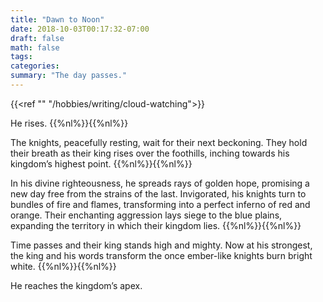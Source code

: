 ```yaml
---
title: "Dawn to Noon"
date: 2018-10-03T00:17:32-07:00
draft: false
math: false
tags: 
categories: 
summary: "The day passes."
---
```

{{<ref "" "/hobbies/writing/cloud-watching">}}
<!-- *Originally written: Oct. 3, 2018*{{%nl%}}{{%nl%}} -->

He rises. {{%nl%}}{{%nl%}}

The knights, peacefully resting, wait for their next beckoning. They hold their breath as their king rises over the foothills, inching towards his kingdom’s highest point. {{%nl%}}{{%nl%}}

In his divine righteousness, he spreads rays of golden hope, promising a new day free from the strains of the last. Invigorated, his knights turn to bundles of fire and flames, transforming into a perfect inferno of red and orange. Their enchanting aggression lays siege to the blue plains, expanding the territory in which their kingdom lies.  {{%nl%}}{{%nl%}}

Time passes and their king stands high and mighty. Now at his strongest, the king and his words transform the once ember-like knights burn bright white. {{%nl%}}{{%nl%}}

He reaches the kingdom’s apex.
